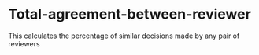 # Total-agreement-between-reviewer
This calculates the percentage of similar decisions made by any pair of reviewers
